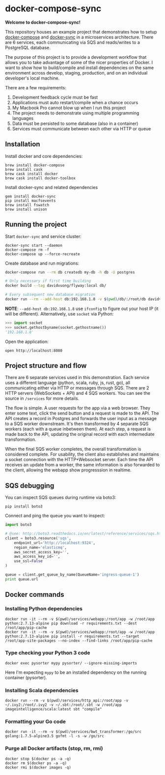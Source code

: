 # docker-compose-sync

**Welcome to docker-compose-sync!**

This repository houses an example project that demonstrates how to setup [docker-compose](https://docs.docker.com/compose/) and [docker-sync](http://docker-sync.io/) in a microservices architecture. There are 6 services, each communicating via SQS and reads/writes to a PostgreSQL database.

The purpose of this project is to provide a development workflow that allows you to take advantage of some of the nicer properties of Docker. I want to show how to build/compile and install dependencies on the same environment across develop, staging, production, and on an individual developer's local machine.

There are a few requirements:

1. Development feedback cycle must be fast
1. Applications must auto restart/compile when a chance occurs
1. My Macbook Pro cannot blow up when I run this project
1. The project needs to demonstrate using multiple programming languages
1. Data must be persisted to some database (also in a container)
1. Services must communicate between each other via HTTP or queue

## Installation

Install docker and core dependencies:

```
brew install docker-compose
brew install cask
brew cask install docker
brew cask install docker-toolbox
```

Install docker-sync and related dependencies

```
gem install docker-sync
pip install macfsevents
brew install fswatch
brew install unison
```

## Running the project

Start `docker-sync` and service cluster:

```
docker-sync start --daemon
docker-compose rm -f
docker-compose up --force-recreate
```

Create database and run migrations:

```bash
docker-compose run --rm db createdb my-db -h db -U postgres

# Only necessary if first time building
docker build --tag davidvuong/flyway:local db/

# Every subsequent new database migration
docker run --rm --add-host db:192.168.1.8 -v $(pwd)/db/:/root/db davidvuong/flyway:local flyway migrate -user=postgres -password= -url=jdbc:postgresql://db:5432/my-db -locations=filesystem:/root/db/sql
```

**NOTE**: `--add-host db:192.168.1.8` use `ifconfig` to figure out your host IP (it will be different). Alternatively, use `socket` via Python:

```python
>>> import socket
>>> socket.gethostbyname(socket.gethostname())
'192.168.1.8'
```

Open the application:

```
open http://localhost:8080
```

## Project structure and flow

There are 6 separate services used in this demonstration. Each service uses a different language (python, scala, ruby, js, rust, go), all communicating either via HTTP or messages through SQS. There are 2 HTTP servers (WebSockets + API) and 4 SQS workers. You can see the source in `/services` for more details.

The flow is simple. A user requests for the app via a web browser. They enter some text, click the send button and a request is made to the API. The API creates a record in Postgres and forwards the user input as a message to a SQS worker downstream. It's then transformed by 4 separate SQS workers (each with a queue inbetween them). At each step, a request is made back to the API, updating the original record with each intermediate transformation.

When the final SQS worker completes, the overall transformation is considered complete. For usability, the client also establishes and maintains a socket connection with the HTTP+Websocket server. Each time the API receives an update from a worker, the same information is also forwarded to the client, allowing the webapp show progresssion in realtime.

## SQS debugging

You can inspect SQS queues during runtime via boto3:

```
pip install boto3
```

Connect and ping the queue you want to inspect:

```python
import boto3

# @see: http://boto3.readthedocs.io/en/latest/reference/services/sqs.html#client
client = boto3.resource('sqs',
    endpoint_url='http://localhost:9324',
    region_name='elasticmq',
    aws_secret_access_key='',
    aws_access_key_id='',
    use_ssl=False
)

queue = client.get_queue_by_name(QueueName='ingress-queue-1')
print queue.url
```

## Docker commands

### Installing Python dependencies

```
docker run -it --rm -v $(pwd)/services/webapp:/root/app -w /root/app python:2.7.13-alpine pip download -r requirements.txt --dest /root/app/pip-cache
docker run -it --rm -v $(pwd)/services/webapp:/root/app -w /root/app python:2.7.13-alpine pip install -r requirements.txt --target /root/app-site-packages --no-index --find-links /root/app/pip-cache
```

### Type checking your Python 3 code

```
docker exec pysorter mypy pysorter/ --ignore-missing-imports
```

Here I'm expecting `mypy` to be an installed dependency on the running container (pysorter).

### Installing Scala dependencies

```
docker run --rm -v $(pwd)/services/http_api:/root/app -v ~/.ivy2:/root/.ivy2 -v ~/.sbt:/root/.sbt -w /root/app imageintelligence/scala:latest sbt "compile"
```

### Formatting your Go code

```
docker run -it --rm -v $(pwd)/services/bwt_transformer:/go/src golang:1.7.5-alpine3.5 gofmt -l -s -w /go/src
```

### Purge all Docker artifacts (stop, rm, rmi)

```
docker stop $(docker ps -a -q)
docker rm $(docker ps -a -q)
docker rmi $(docker images -q)
```
